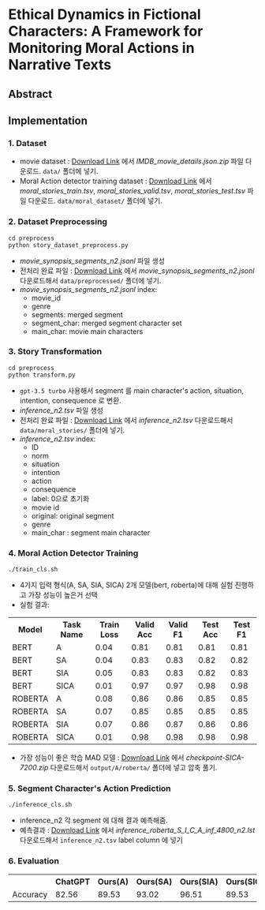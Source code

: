 # Ethical Dynamics in Fictional Characters: A Framework for Monitoring Moral Actions in Narrative Texts  

## Abstract  

## Implementation  
### 1. Dataset  
- movie dataset : [Download Link](https://drive.google.com/drive/folders/1rfEtKgLVnjhGAgxKPWuguCsc6eHI3vUh) 에서 *IMDB_movie_details.json.zip* 파일 다운로드. `data/` 폴더에 넣기.
- Moral Action detector training dataset : [Download Link](https://drive.google.com/drive/folders/1rfEtKgLVnjhGAgxKPWuguCsc6eHI3vUh) 에서 *moral_stories_train.tsv*, *moral_stories_valid.tsv*, *moral_stories_test.tsv* 파일 다운로드. `data/moral_dataset/` 폴더에 넣기.

### 2. Dataset Preprocessing  
```
cd preprocess
python story_dataset_preprocess.py
```
- *movie_synopsis_segments_n2.jsonl* 파일 생성
- 전처리 완료 파일 : [Download Link](https://drive.google.com/drive/folders/1rfEtKgLVnjhGAgxKPWuguCsc6eHI3vUh) 에서 *movie_synopsis_segments_n2.jsonl* 다운로드해서 `data/preprocessed/` 폴더에 넣기.
- *movie_synopsis_segments_n2.jsonl* index:
    * movie_id
    * genre
    * segments: merged segment  
    * segment_char: merged segment character set  
    * main_char: movie main characters  

### 3. Story Transformation  
```
cd preprocess
python transform.py
```
- `gpt-3.5 turbo` 사용해서 segment 를 main character's action, situation, intention, consequence 로 변환.
- *inference_n2.tsv* 파일 생성
- 전처리 완료 파일 : [Download Link](https://drive.google.com/drive/folders/1rfEtKgLVnjhGAgxKPWuguCsc6eHI3vUh) 에서 *inference_n2.tsv* 다운로드해서 `data/moral_stories/` 폴더에 넣기.
- *inference_n2.tsv* index:
    * ID
    * norm
    * situation
    * intention
    * action
    * consequence
    * label: 0으로 초기화  
    * movie id
    * original: original segment
    * genre
    * main_char : segment main character
 
 
 ### 4. Moral Action Detector Training  
 ```
./train_cls.sh
```
- 4가지 입력 형식(A, SA, SIA, SICA) 2개 모델(bert, roberta)에 대해 실험 진행하고 가장 성능이 높은거 선택
- 실험 결과:
<table>
  <tr>
    <th>Model</th>
    <th>Task Name</th>
    <th>Train Loss</th>
    <th>Valid Acc</th>
    <th>Valid F1</th>
    <th>Test Acc</th>
    <th>Test F1</th>
  </tr>
  <tr>
    <td>BERT</td>
    <td>A</td>
    <td>0.04</td>
    <td> 0.81</td>
    <td>0.81</td>
    <td>0.81</td>
   <td>0.81</td>
  </tr>
  <tr>
    <td>BERT</td>
    <td>SA</td>
    <td>0.04</td>
    <td> 0.83</td>
    <td>0.83</td>
    <td>0.82</td>
   <td>0.82</td>
  </tr>
  <tr>
    <td>BERT</td>
    <td>SIA</td>
    <td>0.05</td>
    <td> 0.83</td>
    <td>0.83</td>
    <td>0.82</td>
   <td>0.83</td>
  </tr>
 <tr>
    <td>BERT</td>
    <td>SICA</td>
    <td>0.01</td>
    <td> 0.97</td>
    <td>0.97</td>
    <td>0.98</td>
   <td>0.98</td>
  </tr>
   <tr>
    <td>ROBERTA</td>
    <td>A</td>
    <td>0.08</td>
    <td> 0.86</td>
    <td>0.86</td>
    <td>0.85</td>
   <td>0.85</td>
  </tr>
  <tr>
    <td>ROBERTA</td>
    <td>SA</td>
    <td>0.07</td>
    <td> 0.85</td>
    <td>0.85</td>
    <td>0.85</td>
   <td>0.85</td>
  </tr>
  <tr>
    <td>ROBERTA</td>
    <td>SIA</td>
    <td>0.07</td>
    <td> 0.86</td>
    <td>0.87</td>
    <td>0.86</td>
   <td>0.86</td>
  </tr>
 <tr>
    <td>ROBERTA</td>
    <td>SICA</td>
    <td>0.01</td>
    <td>0.98</td>
    <td>0.98</td>
    <td>0.98</td>
   <td>0.98</td>
  </tr>
</table>



- 가장 성능이 좋은 학습 MAD 모델 : [Download Link](https://drive.google.com/drive/folders/1rfEtKgLVnjhGAgxKPWuguCsc6eHI3vUh) 에서 *checkpoint-SICA-7200.zip* 다운로드해서 `output/A/roberta/` 폴더에 넣고 압축 풀기.

### 5. Segment Character's Action Prediction  
 ```
./inference_cls.sh
```
- inference_n2 각 segment 에 대해 결과 예측해줌.
- 예측결과 : [Download Link](https://drive.google.com/drive/folders/1rfEtKgLVnjhGAgxKPWuguCsc6eHI3vUh) 에서 *inference_roberta_S_I_C_A_inf_4800_n2.lst* 다운로드해서 `inference_n2.tsv` label column 에 넣기

### 6. Evaluation  
<table>
  <tr>
    <th></th>
    <th>ChatGPT</th>
    <th>Ours(A)</th>
    <th>Ours(SA)</th>
    <th>Ours(SIA)</th>
    <th>Ours(SICA)</th>
  </tr>
  <tr>
    <td>Accuracy</td>
    <td>82.56</td>
    <td>89.53</td>
    <td>93.02</td>
    <td>96.51</td>
    <td>89.53</td>
  </tr>
</table>
